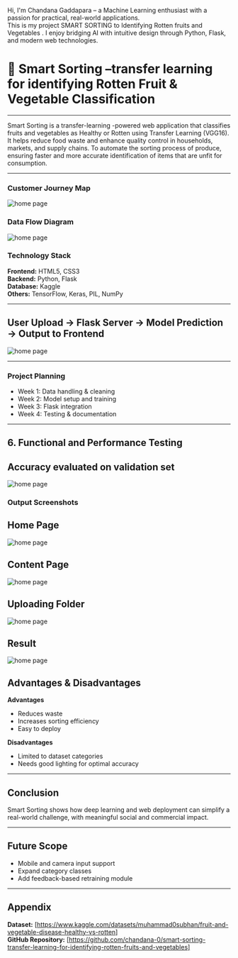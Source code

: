 Hi, I'm Chandana Gaddapara  – a Machine Learning enthusiast with a passion for practical, real-world applications.  
This is my project SMART SORTING to Identifying Rotten fruits and Vegetables . 
I enjoy bridging AI with intuitive design through Python, Flask, and modern web technologies.

# 🚀 Smart Sorting –transfer learning for identifying Rotten Fruit & Vegetable Classification

---
Smart Sorting is a transfer-learning -powered web application that classifies fruits and vegetables as Healthy or Rotten using Transfer Learning (VGG16). It helps reduce food waste and enhance quality control in households, markets, and supply chains.
To automate the sorting process of produce, ensuring faster and more accurate identification of items that are unfit for consumption.

---

###  Customer Journey Map  

![home page](https://github.com/chandana-0/smart-sorting-transfer-learning-for-identifying-rotten-fruits-and-vegetables/blob/main/forms/customer%20journey.png)


###  Data Flow Diagram  

![home page](https://github.com/chandana-0/smart-sorting-transfer-learning-for-identifying-rotten-fruits-and-vegetables/blob/main/forms/Data%20flow%20.png)

### Technology Stack  
**Frontend:** HTML5, CSS3  
**Backend:** Python, Flask  
**Database:** Kaggle  
**Others:** TensorFlow, Keras, PIL, NumPy


---


## User Upload → Flask Server → Model Prediction → Output to Frontend
![home page](https://github.com/chandana-0/smart-sorting-transfer-learning-for-identifying-rotten-fruits-and-vegetables/blob/main/forms/Screenshot%202025-06-27%20135458.png)

---

###  Project Planning  
- Week 1: Data handling & cleaning  
- Week 2: Model setup and training  
- Week 3: Flask integration  
- Week 4: Testing & documentation

---

## 6. Functional and Performance Testing


## Accuracy evaluated on validation set
 
![home page](https://github.com/chandana-0/smart-sorting-transfer-learning-for-identifying-rotten-fruits-and-vegetables/blob/main/forms/Screenshot%202025-06-27%20115251.png)
    



###  Output Screenshots  
## Home Page
![home page](https://github.com/chandana-0/smart-sorting-transfer-learning-for-identifying-rotten-fruits-and-vegetables/blob/main/static/assets/Screenshot%202025-06-27%20092736.png)

## Content Page
![home page](https://github.com/chandana-0/smart-sorting-transfer-learning-for-identifying-rotten-fruits-and-vegetables/blob/main/static/assets/Screenshot%202025-06-27%20092849.png)
## Uploading Folder
![home page](https://github.com/chandana-0/smart-sorting-transfer-learning-for-identifying-rotten-fruits-and-vegetables/blob/main/static/assets/Screenshot%202025-06-27%20092658.png)
## Result 
![home page](https://github.com/chandana-0/smart-sorting-transfer-learning-for-identifying-rotten-fruits-and-vegetables/blob/main/static/assets/Screenshot%202025-06-27%20100714.png)
##  Advantages & Disadvantages

**Advantages**  
- Reduces waste  
- Increases sorting efficiency  
- Easy to deploy

**Disadvantages**  
- Limited to dataset categories  
- Needs good lighting for optimal accuracy

---

## Conclusion  
Smart Sorting shows how deep learning and web deployment can simplify a real-world challenge, with meaningful social and commercial impact.

---

##  Future Scope  
- Mobile and camera input support  
- Expand category classes  
- Add feedback-based retraining module

---

## Appendix  

**Dataset:** [https://www.kaggle.com/datasets/muhammad0subhan/fruit-and-vegetable-disease-healthy-vs-rotten]  
**GitHub Repository:** [https://github.com/chandana-0/smart-sorting-transfer-learning-for-identifying-rotten-fruits-and-vegetables]  







